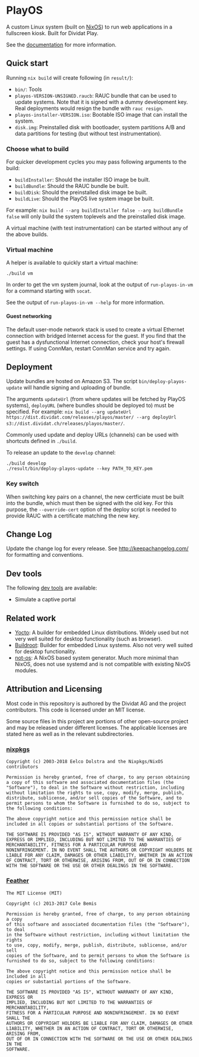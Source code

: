 # PlayOS

A custom Linux system (built on [NixOS](https://nixos.org/)) to run web applications in a fullscreen kiosk. Built for Dividat Play.

See the [documentation](docs/arch) for more information.

## Quick start

Running `nix build` will create following (in `result/`):

- `bin/`: Tools
- `playos-VERSION-UNSIGNED.raucb`: RAUC bundle that can be used to update systems. Note that it is signed with a dummy development key. Real deployments would resign the bundle with `rauc resign`.
- `playos-installer-VERSION.iso`: Bootable ISO image that can install the system.
- `disk.img`: Preinstalled disk with bootloader, system partitions A/B and data partitions for testing (but without test instrumentation).

### Choose what to build

For quicker development cycles you may pass following arguments to the build:

- `buildInstaller`: Should the installer ISO image be built.
- `buildBundle`: Should the RAUC bundle be built.
- `buildDisk`: Should the preinstalled disk image be built.
- `buildLive`: Should the PlayOS live system image be built.

For example: `nix build --arg buildInstaller false --arg buildBundle false` will only build the system toplevels and the preinstalled disk image.

A virtual machine (with test instrumentation) can be started without any of the above builds.

### Virtual machine

A helper is available to quickly start a virtual machine:

```
./build vm
```

In order to get the vm system journal, look at the output of `run-playos-in-vm`
for a command starting with `socat`.

See the output of `run-playos-in-vm --help` for more information.

#### Guest networking

The default user-mode network stack is used to create a virtual Ethernet connection with bridged Internet access for the guest. If you find that the guest has a dysfunctional Internet connection, check your host's firewall settings. If using ConnMan, restart ConnMan service and try again.

## Deployment

Update bundles are hosted on Amazon S3. The script `bin/deploy-playos-update` will handle signing and uploading of bundle.

The arguments `updateUrl` (from where updates will be fetched by PlayOS systems), `deployURL` (where bundles should be deployed to) must be specified. For example: `nix build --arg updateUrl https://dist.dividat.com/releases/playos/master/ --arg deployUrl s3://dist.dividat.ch/releases/playos/master/`.

Commonly used update and deploy URLs (channels) can be used with shortcuts defined in `./build`.

To release an update to the `develop` channel:

```
./build develop
./result/bin/deploy-playos-update --key PATH_TO_KEY.pem
```

### Key switch

When switching key pairs on a channel, the new certficiate must be built into the bundle, which must then be signed with the old key. For this purpose, the `--override-cert` option of the deploy script is needed to provide RAUC with a certificate matching the new key.

## Change Log

Update the change log for every release. See http://keepachangelog.com/ for formatting and conventions.

## Dev tools

The following [dev tools](dev-tools/Readme.md) are available:

- Simulate a captive portal

## Related work

- [Yocto](https://www.yoctoproject.org/): A builder for embedded Linux distributions. Widely used but not very well suited for desktop functionality (such as browser).
- [Buildroot](https://buildroot.org/): Builder for embedded Linux systems. Also not very well suited for desktop functionality.
- [not-os](https://github.com/cleverca22/not-os): A NixOS based system generator. Much more minimal than NixOS, does not use systemd and is not compatible with existing NixOS modules.

## Attribution and Licensing

Most code in this repository is authored by the Dividat AG and the project contributors. This code is licensed under an MIT license.

Some source files in this project are portions of other open-source project and may be released under different licenses. The applicable licenses are stated here as well as in the relevant subdirectories.

### [nixpkgs](https://github.com/NixOS/nixpkgs)

```
Copyright (c) 2003-2018 Eelco Dolstra and the Nixpkgs/NixOS contributors

Permission is hereby granted, free of charge, to any person obtaining
a copy of this software and associated documentation files (the
"Software"), to deal in the Software without restriction, including
without limitation the rights to use, copy, modify, merge, publish,
distribute, sublicense, and/or sell copies of the Software, and to
permit persons to whom the Software is furnished to do so, subject to
the following conditions:

The above copyright notice and this permission notice shall be
included in all copies or substantial portions of the Software.

THE SOFTWARE IS PROVIDED "AS IS", WITHOUT WARRANTY OF ANY KIND,
EXPRESS OR IMPLIED, INCLUDING BUT NOT LIMITED TO THE WARRANTIES OF
MERCHANTABILITY, FITNESS FOR A PARTICULAR PURPOSE AND
NONINFRINGEMENT. IN NO EVENT SHALL THE AUTHORS OR COPYRIGHT HOLDERS BE
LIABLE FOR ANY CLAIM, DAMAGES OR OTHER LIABILITY, WHETHER IN AN ACTION
OF CONTRACT, TORT OR OTHERWISE, ARISING FROM, OUT OF OR IN CONNECTION
WITH THE SOFTWARE OR THE USE OR OTHER DEALINGS IN THE SOFTWARE.
```

### [Feather](https://feathericons.com/)

```
The MIT License (MIT)

Copyright (c) 2013-2017 Cole Bemis

Permission is hereby granted, free of charge, to any person obtaining a copy
of this software and associated documentation files (the "Software"), to deal
in the Software without restriction, including without limitation the rights
to use, copy, modify, merge, publish, distribute, sublicense, and/or sell
copies of the Software, and to permit persons to whom the Software is
furnished to do so, subject to the following conditions:

The above copyright notice and this permission notice shall be included in all
copies or substantial portions of the Software.

THE SOFTWARE IS PROVIDED "AS IS", WITHOUT WARRANTY OF ANY KIND, EXPRESS OR
IMPLIED, INCLUDING BUT NOT LIMITED TO THE WARRANTIES OF MERCHANTABILITY,
FITNESS FOR A PARTICULAR PURPOSE AND NONINFRINGEMENT. IN NO EVENT SHALL THE
AUTHORS OR COPYRIGHT HOLDERS BE LIABLE FOR ANY CLAIM, DAMAGES OR OTHER
LIABILITY, WHETHER IN AN ACTION OF CONTRACT, TORT OR OTHERWISE, ARISING FROM,
OUT OF OR IN CONNECTION WITH THE SOFTWARE OR THE USE OR OTHER DEALINGS IN THE
SOFTWARE.
```

